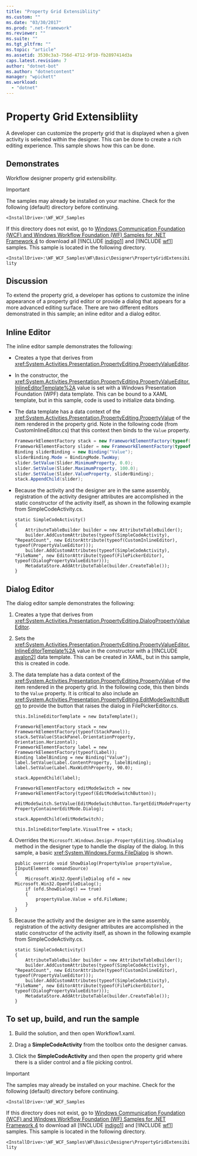 ```yaml
---
title: "Property Grid Extensibliity"
ms.custom: ""
ms.date: "03/30/2017"
ms.prod: ".net-framework"
ms.reviewer: ""
ms.suite: ""
ms.tgt_pltfrm: ""
ms.topic: "article"
ms.assetid: 3530c3a3-756d-4712-9f10-fb2897414d3a
caps.latest.revision: 7
author: "dotnet-bot"
ms.author: "dotnetcontent"
manager: "wpickett"
ms.workload: 
  - "dotnet"
---
```

# Property Grid Extensibliity
A developer can customize the property grid that is displayed when a given activity is selected within the designer. This can be done to create a rich editing experience. This sample shows how this can be done.  
  
## Demonstrates  
 Workflow designer property grid extensibility.  
  
> [!IMPORTANT]
>  The samples may already be installed on your machine. Check for the following (default) directory before continuing.  
> 
>  `<InstallDrive>:\WF_WCF_Samples`  
> 
>  If this directory does not exist, go to [Windows Communication Foundation (WCF) and Windows Workflow Foundation (WF) Samples for .NET Framework 4](http://go.microsoft.com/fwlink/?LinkId=150780) to download all [!INCLUDE [indigo1](../../../../includes/indigo1-md.md)] and [!INCLUDE [wf1](../../../../includes/wf1-md.md)] samples. This sample is located in the following directory.  
> 
>  `<InstallDrive>:\WF_WCF_Samples\WF\Basic\Designer\PropertyGridExtensibility`  
  
## Discussion  
 To extend the property grid, a developer has options to customize the inline appearance of a property grid editor or provide a dialog that appears for a more advanced editing surface. There are two different editors demonstrated in this sample; an inline editor and a dialog editor.  
  
## Inline Editor  
 The inline editor sample demonstrates the following:  
  
-   Creates a type that derives from <xref:System.Activities.Presentation.PropertyEditing.PropertyValueEditor>.  
  
-   In the constructor, the <xref:System.Activities.Presentation.PropertyEditing.PropertyValueEditor.InlineEditorTemplate%2A> value is set with a Windows Presentation Foundation (WPF) data template. This can be bound to a XAML template, but in this sample, code is used to initialize data binding.  
  
-   The data template has a data context of the <xref:System.Activities.Presentation.PropertyEditing.PropertyValue> of the item rendered in the property grid. Note in the following code (from CustomInlineEditor.cs) that this context then binds to the `Value` property.  
  
    ```csharp  
    FrameworkElementFactory stack = new FrameworkElementFactory(typeof(StackPanel));  
    FrameworkElementFactory slider = new FrameworkElementFactory(typeof(Slider));  
    Binding sliderBinding = new Binding("Value");  
    sliderBinding.Mode = BindingMode.TwoWay;  
    slider.SetValue(Slider.MinimumProperty, 0.0);  
    slider.SetValue(Slider.MaximumProperty, 100.0);  
    slider.SetValue(Slider.ValueProperty, sliderBinding);  
    stack.AppendChild(slider);  
    ```  
  
-   Because the activity and the designer are in the same assembly, registration of the activity designer attributes are accomplished in the static constructor of the activity itself, as shown in the following example from SimpleCodeActivity.cs.  
  
    ```  
    static SimpleCodeActivity()  
    {  
        AttributeTableBuilder builder = new AttributeTableBuilder();  
        builder.AddCustomAttributes(typeof(SimpleCodeActivity), "RepeatCount", new EditorAttribute(typeof(CustomInlineEditor), typeof(PropertyValueEditor)));  
        builder.AddCustomAttributes(typeof(SimpleCodeActivity), "FileName", new EditorAttribute(typeof(FilePickerEditor), typeof(DialogPropertyValueEditor)));  
        MetadataStore.AddAttributeTable(builder.CreateTable());  
    }  
    ```  
  
## Dialog Editor  
 The dialog editor sample demonstrates the following:  
  
1. Creates a type that derives from <xref:System.Activities.Presentation.PropertyEditing.DialogPropertyValueEditor>.  
  
2. Sets the <xref:System.Activities.Presentation.PropertyEditing.PropertyValueEditor.InlineEditorTemplate%2A> value in the constructor with a [!INCLUDE [avalon2](../../../../includes/avalon2-md.md)] data template. This can be created in XAML, but in this sample, this is created in code.  
  
3. The data template has a data context of the <xref:System.Activities.Presentation.PropertyEditing.PropertyValue> of the item rendered in the property grid. In the following code, this then binds to the `Value` property. It is critical to also include an <xref:System.Activities.Presentation.PropertyEditing.EditModeSwitchButton> to provide the button that raises the dialog in FilePickerEditor.cs.  
  
   ```  
   this.InlineEditorTemplate = new DataTemplate();  
  
   FrameworkElementFactory stack = new FrameworkElementFactory(typeof(StackPanel));  
   stack.SetValue(StackPanel.OrientationProperty, Orientation.Horizontal);  
   FrameworkElementFactory label = new FrameworkElementFactory(typeof(Label));  
   Binding labelBinding = new Binding("Value");  
   label.SetValue(Label.ContentProperty, labelBinding);  
   label.SetValue(Label.MaxWidthProperty, 90.0);  
  
   stack.AppendChild(label);  
  
   FrameworkElementFactory editModeSwitch = new FrameworkElementFactory(typeof(EditModeSwitchButton));  
  
   editModeSwitch.SetValue(EditModeSwitchButton.TargetEditModeProperty, PropertyContainerEditMode.Dialog);  
  
   stack.AppendChild(editModeSwitch);  
  
   this.InlineEditorTemplate.VisualTree = stack;  
   ```  
  
4. Overrides the <!--zz <xref:Microsoft.Windows.Design.PropertyEditing.ShowDialog%2A>--> `Microsoft.Windows.Design.PropertyEditing.ShowDialog` method in the designer type to handle the display of the dialog. In this sample, a basic <xref:System.Windows.Forms.FileDialog> is shown.  
  
   ```  
   public override void ShowDialog(PropertyValue propertyValue, IInputElement commandSource)  
   {  
       Microsoft.Win32.OpenFileDialog ofd = new Microsoft.Win32.OpenFileDialog();  
       if (ofd.ShowDialog() == true)  
       {  
           propertyValue.Value = ofd.FileName;  
       }  
   }  
   ```  
  
5. Because the activity and the designer are in the same assembly, registration of the activity designer attributes are accomplished in the static constructor of the activity itself, as shown in the following example from SimpleCodeActivity.cs.  
  
   ```  
   static SimpleCodeActivity()  
   {  
       AttributeTableBuilder builder = new AttributeTableBuilder();  
       builder.AddCustomAttributes(typeof(SimpleCodeActivity), "RepeatCount", new EditorAttribute(typeof(CustomInlineEditor), typeof(PropertyValueEditor)));  
       builder.AddCustomAttributes(typeof(SimpleCodeActivity), "FileName", new EditorAttribute(typeof(FilePickerEditor), typeof(DialogPropertyValueEditor)));  
       MetadataStore.AddAttributeTable(builder.CreateTable());  
   }  
   ```  
  
## To set up, build, and run the sample  
  
1.  Build the solution, and then open Workflow1.xaml.  
  
2.  Drag a **SimpleCodeActivity** from the toolbox onto the designer canvas.  
  
3.  Click the **SimpleCodeActivity** and then open the property grid where there is a slider control and a file picking control.  
  
> [!IMPORTANT]
>  The samples may already be installed on your machine. Check for the following (default) directory before continuing.  
> 
>  `<InstallDrive>:\WF_WCF_Samples`  
> 
>  If this directory does not exist, go to [Windows Communication Foundation (WCF) and Windows Workflow Foundation (WF) Samples for .NET Framework 4](http://go.microsoft.com/fwlink/?LinkId=150780) to download all [!INCLUDE [indigo1](../../../../includes/indigo1-md.md)] and [!INCLUDE [wf1](../../../../includes/wf1-md.md)] samples. This sample is located in the following directory.  
> 
>  `<InstallDrive>:\WF_WCF_Samples\WF\Basic\Designer\PropertyGridExtensibility`
